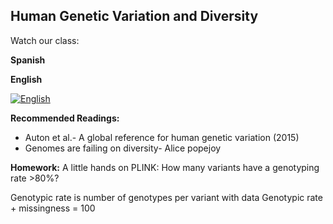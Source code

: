 ## Human Genetic Variation and Diversity ##

Watch our class: 

**Spanish**


**English**

[![English](https://img.youtube.com/vi/iL0f3Vu3Xhw/0.jpg)](https://youtube.com/watch?v=iL0f3Vu3Xhw)


**Recommended Readings:**
- Auton et al.- A global reference for human genetic variation (2015)
- Genomes are failing on diversity- Alice popejoy

**Homework:**
A little hands on PLINK: 
How many variants have a genotyping rate >80%?

Genotypic rate is number of genotypes per variant with data 
Genotypic rate + missingness = 100

  
